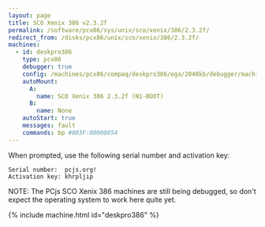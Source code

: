 ```yaml
---
layout: page
title: SCO Xenix 386 v2.3.2f
permalink: /software/pcx86/sys/unix/sco/xenix/386/2.3.2f/
redirect_from: /disks/pcx86/unix/sco/xenix/386/2.3.2f/
machines:
  - id: deskpro386
    type: pcx86
    debugger: true
    config: /machines/pcx86/compaq/deskpro386/ega/2048kb/debugger/machine.xml
    autoMount:
      A:
        name: SCO Xenix 386 2.3.2f (N1-BOOT)
      B:
        name: None
    autoStart: true
    messages: fault
    commands: bp #003F:00000054
---
```


When prompted, use the following serial number and activation key:  

	Serial number:  pcjs.org!
	Activation key: khrpljip

NOTE: The PCjs SCO Xenix 386 machines are still being debugged, so don't expect the operating system to work here quite yet.

{% include machine.html id="deskpro386" %}
